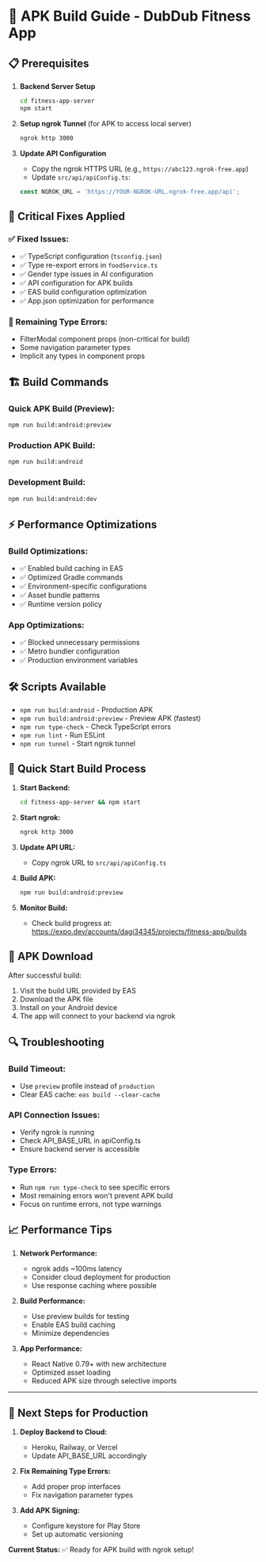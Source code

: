 # 🚀 APK Build Guide - DubDub Fitness App

## 📋 Prerequisites

1. **Backend Server Setup**
   ```bash
   cd fitness-app-server
   npm start
   ```

2. **Setup ngrok Tunnel** (for APK to access local server)
   ```bash
   ngrok http 3000
   ```

3. **Update API Configuration**
   - Copy the ngrok HTTPS URL (e.g., `https://abc123.ngrok-free.app`)
   - Update `src/api/apiConfig.ts`:
   ```typescript
   const NGROK_URL = 'https://YOUR-NGROK-URL.ngrok-free.app/api';
   ```

## 🔧 Critical Fixes Applied

### ✅ Fixed Issues:
- ✅ TypeScript configuration (`tsconfig.json`)
- ✅ Type re-export errors in `foodService.ts`
- ✅ Gender type issues in AI configuration
- ✅ API configuration for APK builds
- ✅ EAS build configuration optimization
- ✅ App.json optimization for performance

### 🚧 Remaining Type Errors:
- FilterModal component props (non-critical for build)
- Some navigation parameter types
- Implicit any types in component props

## 🏗️ Build Commands

### Quick APK Build (Preview):
```bash
npm run build:android:preview
```

### Production APK Build:
```bash
npm run build:android
```

### Development Build:
```bash
npm run build:android:dev
```

## ⚡ Performance Optimizations

### Build Optimizations:
- ✅ Enabled build caching in EAS
- ✅ Optimized Gradle commands
- ✅ Environment-specific configurations
- ✅ Asset bundle patterns
- ✅ Runtime version policy

### App Optimizations:
- ✅ Blocked unnecessary permissions
- ✅ Metro bundler configuration
- ✅ Production environment variables

## 🛠️ Scripts Available

- `npm run build:android` - Production APK
- `npm run build:android:preview` - Preview APK (fastest)
- `npm run type-check` - Check TypeScript errors
- `npm run lint` - Run ESLint
- `npm run tunnel` - Start ngrok tunnel

## 🚀 Quick Start Build Process

1. **Start Backend:**
   ```bash
   cd fitness-app-server && npm start
   ```

2. **Start ngrok:**
   ```bash
   ngrok http 3000
   ```

3. **Update API URL:**
   - Copy ngrok URL to `src/api/apiConfig.ts`

4. **Build APK:**
   ```bash
   npm run build:android:preview
   ```

5. **Monitor Build:**
   - Check build progress at: https://expo.dev/accounts/dagi34345/projects/fitness-app/builds

## 📱 APK Download

After successful build:
1. Visit the build URL provided by EAS
2. Download the APK file
3. Install on your Android device
4. The app will connect to your backend via ngrok

## 🔍 Troubleshooting

### Build Timeout:
- Use `preview` profile instead of `production`
- Clear EAS cache: `eas build --clear-cache`

### API Connection Issues:
- Verify ngrok is running
- Check API_BASE_URL in apiConfig.ts
- Ensure backend server is accessible

### Type Errors:
- Run `npm run type-check` to see specific errors
- Most remaining errors won't prevent APK build
- Focus on runtime errors, not type warnings

## 📈 Performance Tips

1. **Network Performance:**
   - ngrok adds ~100ms latency
   - Consider cloud deployment for production
   - Use response caching where possible

2. **Build Performance:**
   - Use preview builds for testing
   - Enable EAS build caching
   - Minimize dependencies

3. **App Performance:**
   - React Native 0.79+ with new architecture
   - Optimized asset loading
   - Reduced APK size through selective imports

---

## 🎯 Next Steps for Production

1. **Deploy Backend to Cloud:**
   - Heroku, Railway, or Vercel
   - Update API_BASE_URL accordingly

2. **Fix Remaining Type Errors:**
   - Add proper prop interfaces
   - Fix navigation parameter types

3. **Add APK Signing:**
   - Configure keystore for Play Store
   - Set up automatic versioning

**Current Status:** ✅ Ready for APK build with ngrok setup! 